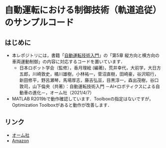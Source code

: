# 自動運転における制御技術（軌道追従）のサンプルコード

## はじめに

* 本レポジトリには，書籍「[自動運転技術入門](https://www.ohmsha.co.jp/book/9784274227011/)」の「第5章 縦方向と横方向の車両運動制御」の内容に対応するコードを置いています．
    * 日本ロボット学会（監修），香月理絵 (編著)，荒井幸代，大前学，大日方五郎，川崎敦史，橘川雄樹，小林祐一，菅沼直樹，田崎豪，谷沢昭行，新田修平，野呂瀬琴，馬場厚志，藤吉弘亘，目黒淳一，森出茂樹，谷口敦司，山下倫央（共著）：自動運転技術入門 －AI×ロボティクスによる自動車の進化－，オーム社（2021/4/7）
* MATLAB R2019bで動作確認しています．Toolboxの指定はないですが，Optimization Toolboxがあると動作が改善します．

## リンク

* [オーム社](https://www.ohmsha.co.jp/book/9784274227011/)
* [Amazon](https://www.amazon.co.jp/dp/4274227014/)

